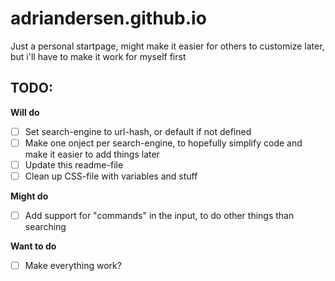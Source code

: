# adriandersen.github.io

Just a personal startpage, might make it easier for others to customize later, but i'll have to make it work for myself first


## TODO:

**Will do**
- [ ] Set search-engine to url-hash, or default if not defined
- [ ] Make one onject per search-engine, to hopefully simplify code and make it easier to add things later
- [ ] Update this readme-file
- [ ] Clean up CSS-file with variables and stuff

**Might do**
- [ ] Add support for "commands" in the input, to do other things than searching

**Want to do**
- [ ] Make everything work?
